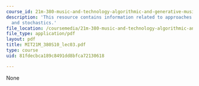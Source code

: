 ```yaml
---
course_id: 21m-380-music-and-technology-algorithmic-and-generative-music-spring-2010
description: 'This resource contains information related to approaches: distributions
  and stochastics.'
file_location: /coursemedia/21m-380-music-and-technology-algorithmic-and-generative-music-spring-2010/81fdecbca189c8491dd8bfca72130618_MIT21M_380S10_lec03.pdf
file_type: application/pdf
layout: pdf
title: MIT21M_380S10_lec03.pdf
type: course
uid: 81fdecbca189c8491dd8bfca72130618

---
```

None